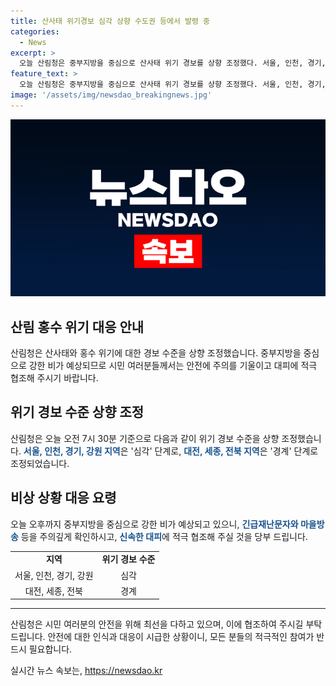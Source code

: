 ```yaml
---
title: 산사태 위기경보 심각 상향 수도권 등에서 발령 중
categories:
  - News
excerpt: >
  오늘 산림청은 중부지방을 중심으로 산사태 위기 경보를 상향 조정했다. 서울, 인천, 경기, 강원은 심각 단계로, 대전, 세종, 전북은 경계 단계로 격상됐다. 오늘 오후까지 강한 비가 예상되므로 긴급재난문자와 마을방송에 주의를 기울이고, 안전한 곳으로 빠르게 대피하도록 당부했다. (150자)
feature_text: >
  오늘 산림청은 중부지방을 중심으로 산사태 위기 경보를 상향 조정했다. 서울, 인천, 경기, 강원은 심각 단계로, 대전, 세종, 전북은 경계 단계로 격상됐다. 오늘 오후까지 강한 비가 예상되므로 긴급재난문자와 마을방송에 주의를 기울이고, 안전한 곳으로 빠르게 대피하도록 당부했다. (150자)
image: '/assets/img/newsdao_breakingnews.jpg'
---
```


<p><img src="/assets/img/newsdao_breakingnews.jpg" alt="pcversion 속보" /></p>

<h2>산림 홍수 위기 대응 안내</h2>

<p data-ke-size="size16">산림청은 산사태와 홍수 위기에 대한 경보 수준을 상향 조정했습니다. 중부지방을 중심으로 강한 비가 예상되므로 시민 여러분들께서는 안전에 주의를 기울이고 대피에 적극 협조해 주시기 바랍니다.</p>

<h2 data-ke-size="size26">위기 경보 수준 상향 조정</h2>

<p data-ke-size="size16">산림청은 오늘 오전 7시 30분 기준으로 다음과 같이 위기 경보 수준을 상향 조정했습니다. <b><span style="color: #1a5490;">서울, 인천, 경기, 강원 지역</span></b>은 '심각' 단계로, <b><span style="color: #1a5490;">대전, 세종, 전북 지역</span></b>은 '경계' 단계로 조정되었습니다.</p>

<h2 data-ke-size="size26">비상 상황 대응 요령</h2>

<p data-ke-size="size16">오늘 오후까지 중부지방을 중심으로 강한 비가 예상되고 있으니, <b><span style="color: #1a5490;">긴급재난문자와 마을방송</span></b> 등을 주의깊게 확인하시고, <b><span style="color: #1a5490;">신속한 대피</span></b>에 적극 협조해 주실 것을 당부 드립니다.</p>

<table style="width: 704px;">
<tbody>
<tr>
<td style="text-align: center; height: 17px;"><b>지역</b></td>
<td style="text-align: center; height: 17px;"><b>위기 경보 수준</b></td>
</tr>
<tr>
<td style="text-align: center; height: 17px;">서울, 인천, 경기, 강원</td>
<td style="text-align: center; height: 17px;">심각</td>
</tr>
<tr>
<td style="text-align: center; height: 17px;">대전, 세종, 전북</td>
<td style="text-align: center; height: 17px;">경계</td>
</tr>
</tbody>
</table>

<hr>

<p data-ke-size="size16">산림청은 시민 여러분의 안전을 위해 최선을 다하고 있으며, 이에 협조하여 주시길 부탁드립니다. 안전에 대한 인식과 대응이 시급한 상황이니, 모든 분들의 적극적인 참여가 반드시 필요합니다.</p>
실시간 뉴스 속보는, <a href="https://newsdao.kr" rel="dofollow">https://newsdao.kr</a>


